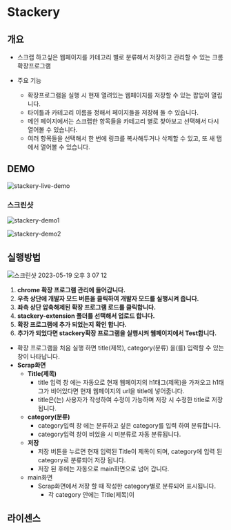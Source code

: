 # Stackery

## 개요

- 스크랩 하고싶은 웹페이지를 카테고리 별로 분류해서 저장하고 관리할 수 있는 크롬 확장프로그램

- 주요 기능
  - 확장프로그램을 실행 시 현재 열려있는 웹페이지를 저장할 수 있는 팝업이 열립니다.
  - 타이틀과 카테고리 이름을 정해서 페이지들을 저장해 둘 수 있습니다.
  - 메인 페이지에서는 스크랩한 항목들을 카테고리 별로 찾아보고 선택해서 다시 열어볼 수 있습니다.
  - 여러 항목들을 선택해서 한 번에 링크를 복사해두거나 삭제할 수 있고, 또 새 탭에서 열어볼 수 있습니다.

## DEMO

![stackery-live-demo](https://github.com/silvertae/stackery/assets/76121068/1c043988-ade8-4bde-bf5a-a43fb55c2405)

### 스크린샷

![stackery-demo1](https://github.com/silvertae/stackery/assets/76121068/16d8e341-051f-4df3-b5bf-ecd82ab6083f)

![stackery-demo2](https://github.com/silvertae/stackery/assets/76121068/57081d4b-ad6c-4d2b-af3c-69af484a8669)

## 실행방법

![스크린샷 2023-05-19 오후 3 07 12](https://github.com/silvertae/stackery/assets/76121068/0c068175-0869-44de-abd6-ac01089f4c74)

1. **chrome 확장 프로그램 관리에 들어갑니다.**
2. **우측 상단에 개발자 모드 버튼을 클릭하여 개발자 모드를 실행시켜 줍니다.**
3. **좌측 상단 압축해제된 확장 프로그램 로드를 클릭합니다.**
4. **stackery-extension 폴더를 선택해서 업로드 합니다.**
5. **확장 프로그램에 추가 되었는지 확인 합니다.**
6. **추가가 되었다면 stackery확장 프로그램을 실행시켜 웹페이지에서 Test합니다.**

- 확장 프로그램을 처음 실행 하면 title(제목), category(분류) 을(를) 입력할 수 있는 창이 나타납니다.
- **Scrap화면**
  - **Title(제목)**
    - title 입력 창 에는 자동으로 현재 웹페이지의 h1태그(제목)을 가져오고 h1태그가 비어있다면
      현재 웹페이지의 url을 title에 넣어줍니다.
    - title은(는) 사용자가 작성하여 수정이 가능하며 저장 시 수정한 title로 저장 됩니다.
  - **category(분류)**
    - category입력 창 에는 분류하고 싶은 category를 입력 하여 분류합니다.
    - category입력 창이 비었을 시 미분류로 자동 분류됩니다.
  - **저장**
    - 저장 버튼을 누르면 현재 입력된 Title이 제목이 되며, category에 입력 된 category로 분류되어 저장 됩니다.
    - 저장 된 후에는 자동으로 main화면으로 넘어 갑니다.
  - main화면
    - Scrap화면에서 저장 할 때 작성한 category별로 분류되어 표시됩니다.
      - 각 category 안에는 Title(제목)이

## 라이센스
